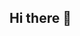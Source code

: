 ## Hi there 👋

<!--
**OLeandroDiRoxo/OLeandroDiRoxo** is a ✨ _special_ ✨ repository because its `README.md` (this file) appears on your GitHub profile.

Here are some ideas to get you started:

- 🔭 I’m currently working on websites creation,and Javascript.
- 🌱 I’m currently learning boooks.
-  I'm very specialist in apresentatios.
- 🤔 I’m looking for help with javascript
- 💬 Ask me about what my projects on github.
- 📫 How to reach me: Sugestions, and opinions.
- 😄 Pronouns: Purple Guy
- ⚡ Fun fact: I'm like Five Nights At Freddy's
-->

